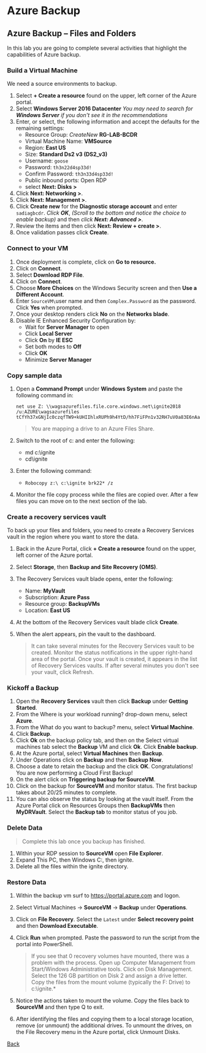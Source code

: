 # Azure Backup


 
## Azure Backup – Files and Folders

In this lab you are going to complete several activities that highlight the capabilities of Azure backup. 

### Build a Virtual Machine


We need a source environments to backup.

1.	Select **+ Create a resource** found on the upper, left corner of the Azure portal.
2.	Select **Windows Server 2016 Datacenter** *You may need to search for **Windows Server** if you don't see it in the recommendations*
3.	Enter, or select, the following information and accept the defaults for the remaining settings:
    * Resource Group: *CreateNew* **RG-LAB-BCDR**
    * Virtual Machine Name: **VMSource**
    * Region: **East US**
    * Size: **Standard Ds2 v3 (DS2_v3)**
    * Username: `goose`
    * Password: `th3n22d4sp33d!`
    * Confirm Password: `th3n33d4sp33d!`
    * Public inbound ports:  Open RDP
    * select **Next: Disks >**
4.	Click **Next: Networking >**.
5.	Click **Next: Management >**.
6.	Click **Create new** for the **Diagnostic storage account** and  enter `sadiagbcdr`. *Click **OK***, *(Scroll to the bottom and notice the choice to enable backup)* and then *click **Next: Advanced >***. 
7.	Review the items and then click **Next: Review + create >**.
8.	Once validation passes click **Create**.

### Connect to your VM

1.	Once deployment is complete, click on **Go to resource.** 
2.	Click on **Connect**.
3. Select **Download RDP File**.
4. 	Click on **Connect**.
5.	Choose **More Choices** on the Windows Security screen and then **Use a Different Account**.
6.	Enter `SourceVM\`user name and then `Complex.Password` as the password. Click **Yes** when prompted.
7.	Once your desktop renders click **No** on the **Networks blade**.
8.	Disable IE Enhanced Security Configuration by:
    * Wait for **Server Manager** to open
    * Click **Local Server**
    * Click **On** by **IE ESC**
    * Set both modes to **Off**
    * Click **OK**
    * Minimize **Server Manager**

### Copy sample data

1.	Open a **Command Prompt** under **Windows System** and paste the following command in:

    ```
    net use Z: \\wagsazurefiles.file.core.windows.net\ignite2018 /u:AZURE\wagsazurefiles tCfYh37xGNjIc0czqfTW9+kUHIIhlxRUPh9h4YtD/hh7FiFPn1v32RH7uV0a83E6nAa6kkVU6d+nAAeoBItpJg==
    ```

    > You are mapping a drive to an Azure Files Share.

2.	Switch to the root of c: and enter the following:
    * md c:\ignite
    * cd\ignite
3.	Enter the following command:
    * `Robocopy z:\ c:\ignite brk22* /z`
4.	Monitor the file copy process while the files are copied over.  After a few files you can move on to the next section of the lab.

### Create a recovery services vault

To back up your files and folders, you need to create a Recovery Services vault in the region where you want to store the data. 

1.	Back in the Azure Portal, click **+ Create a resource** found on the upper, left corner of the Azure portal.  
2.	Select **Storage**, then **Backup and Site Recovery (OMS)**.
3.	The Recovery Services vault blade opens, enter the following:
    * Name: **MyVault**
    * Subscription: **Azure Pass**
    * Resource group: **BackupVMs**
    * Location: **East US**
4.	At the bottom of the Recovery Services vault blade click **Create**.
5.	When the alert appears, pin the vault to the dashboard.

    > It can take several minutes for the Recovery Services vault to be created. Monitor the status notifications in the upper right-hand area of the portal. Once your vault is created, it appears in the list of Recovery Services vaults. If after several minutes you don't see your vault, click Refresh.

### Kickoff a Backup

1.	Open the **Recovery Services** vault then click **Backup** under **Getting Started**.
2.	From the Where is your workload running? drop-down menu, select **Azure**.
3.	From the What do you want to backup? menu, select **Virtual Machine**.
4.	Click **Backup**.
5.	Click **Ok** on the backup policy tab, and then on the Select virtual machines tab select the **Backup** VM and click **Ok**.  Click **Enable backup**.
6.	At the Azure portal, select **Virtual Machines** then **Backup**.
7.	Under Operations click on **Backup** and then **Backup Now**.  
8.	Choose a date to retain the backup and the click **OK**. Congratulations!  You are now performing a Cloud First Backup!
9.	On the alert click on **Triggering backup for SourceVM**.
10.	Click on the backup for **SourceVM** and monitor status. The first backup takes about 20/25 minutes to complete.
11.	You can also observe the status by looking at the vault itself.  From the Azure Portal click on Resources Groups then **BackupVMs** then **MyDRVault**. Select the **Backup tab** to monitor status of you job.

### Delete Data

> Complete this lab once you backup has finished.

1.	Within your RDP session to **SourceVM** open **File Explorer**.
2.	Expand This PC, then Windows C:, then ignite.
3.	Delete all the files within the ignite directory.

### Restore Data

1.	Within the backup vm surf to https://portal.azure.com and logon. 
2.	Select Virtual Machines -> **SourceVM** -> **Backup** under **Operations**.
3.	Click on **File Recovery**.   Select the `Latest` under **Select recovery point** and then **Download Executable**.
4.	Click **Run** when prompted.  Paste the password to run the script from the portal into PowerShell.

    > If you see that 0 recovery volumes have mounted, there was a problem with the process.  Open up Computer Management from Start/Windows Administrative tools.  Click on Disk Management.  Select the 126 GB partition on Disk 2 and assign a drive letter. Copy the files from the mount volume (typically the F: Drive) to c:\ignite.*

5.	Notice the actions taken to mount the volume. Copy the files back to **SourceVM** and then type Q to exit.
6.	After identifying the files and copying them to a local storage location, remove (or unmount) the additional drives. To unmount the drives, on the File Recovery menu in the Azure portal, click Unmount Disks.

[Back](index.md)